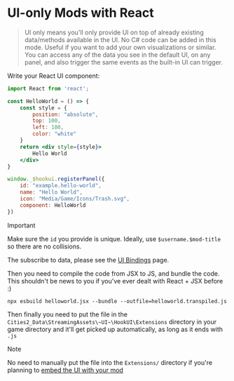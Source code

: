 # UI-only Mods with React

> UI only means you'll only provide UI on top of already existing data/methods available in the UI. No C# code can be added in this mode. Useful if you want to add your own visualizations or similar. You can access any of the data you see in the default UI, on any panel, and also trigger the same events as the built-in UI can trigger.

Write your React UI component:

```jsx
import React from 'react';

const HelloWorld = () => {
    const style = {
        position: "absolute",
        top: 100,
        left: 100,
        color: "white"
    }
    return <div style={style}>
        Hello World
    </div>
}

window._$hookui.registerPanel({
    id: "example.hello-world",
    name: "Hello World",
    icon: "Media/Game/Icons/Trash.svg",
    component: HelloWorld
})
```

> [!IMPORTANT]  
> Make sure the `id` you provide is unique. Ideally, use `$username.$mod-title` so there are no collisions.

The subscribe to data, please see the [UI Bindings](./ui-bindings.md) page.

Then you need to compile the code from JSX to JS, and bundle the code. This shouldn't be news to you if you've ever dealt with React + JSX before :)

```
npx esbuild helloworld.jsx --bundle --outfile=helloworld.transpiled.js
```

Then finally you need to put the file in the `Cities2_Data\StreamingAssets\~UI~\HookUI\Extensions` directory in your game directory and it'll get picked up automatically, as long as it ends with `.js`

> [!NOTE]  
> No need to manually put the file into the `Extensions/` directory if you're planning to [embed the UI with your mod](./csharp-embedding.md)